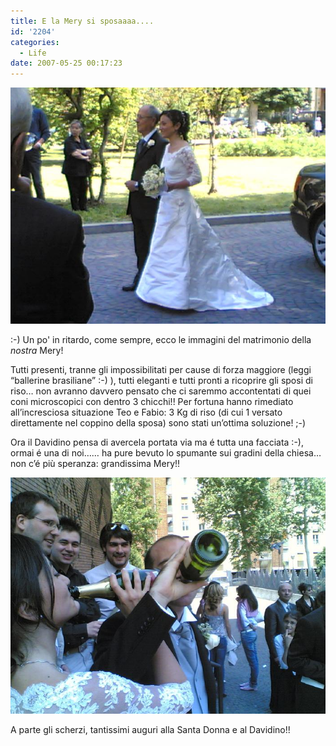 ```yaml
---
title: E la Mery si sposaaaa....
id: '2204'
categories:
  - Life
date: 2007-05-25 00:17:23
---
```


![image](/images/2021/08/19052007002.jpg)

:-) Un po' in ritardo, come sempre, ecco le immagini del matrimonio della _nostra_ Mery!

Tutti presenti, tranne gli impossibilitati per cause di forza maggiore (leggi “ballerine brasiliane” :-) ), tutti eleganti e tutti pronti a ricoprire gli sposi di riso… non avranno davvero pensato che ci saremmo accontentati di quei coni microscopici con dentro 3 chicchi!! Per fortuna hanno rimediato all’incresciosa situazione Teo e Fabio: 3 Kg di riso (di cui 1 versato direttamente nel coppino della sposa) sono stati un’ottima soluzione! ;-)

Ora il Davidino pensa di avercela portata via ma é tutta una facciata :-), ormai é una di noi…… ha pure bevuto lo spumante sui gradini della chiesa… non c’é più speranza: grandissima Mery!!

![image](/images/2021/08/19052007007.jpg)

A parte gli scherzi, tantissimi auguri alla Santa Donna e al Davidino!!

